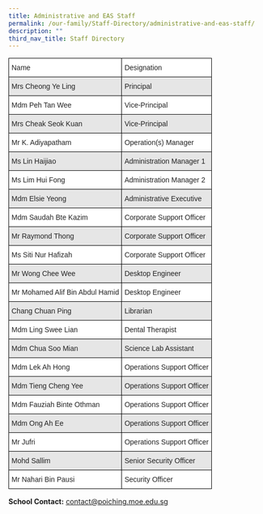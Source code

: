 ```yaml
---
title: Administrative and EAS Staff
permalink: /our-family/Staff-Directory/administrative-and-eas-staff/
description: ""
third_nav_title: Staff Directory
---
```

<style type="text/css">
.tg  {border-collapse:collapse;border-spacing:0;}
.tg td{border-color:black;border-style:solid;border-width:1px;font-family:Arial, sans-serif;font-size:14px;
  overflow:hidden;padding:10px 5px;word-break:normal;}
.tg th{border-color:black;border-style:solid;border-width:1px;font-family:Arial, sans-serif;font-size:14px;
  font-weight:normal;overflow:hidden;padding:10px 5px;word-break:normal;}
.tg .tg-h5mn{background-color:#E6E6E6;color:#222;text-align:left;vertical-align:middle}
.tg .tg-xyrl{background-color:#E6E6E6;color:#222;text-align:left;vertical-align:top}
.tg .tg-1ppo{background-color:#FFF;color:#222;text-align:left;vertical-align:middle}
.tg .tg-tsok{background-color:#FFF;color:#222;text-align:left;vertical-align:top}
</style>
<table class="tg">
<thead>
  <tr>
    <th class="tg-1ppo">Name</th>
    <th class="tg-1ppo">Designation</th>
  </tr>
</thead>
<tbody>
  <tr>
    <td class="tg-h5mn">Mrs Cheong Ye Ling</td>
    <td class="tg-h5mn">Principal</td>
  </tr>
  <tr>
    <td class="tg-tsok">Mdm Peh Tan Wee</td>
    <td class="tg-1ppo">Vice-Principal</td>
  </tr>
  <tr>
    <td class="tg-xyrl">Mrs Cheak Seok Kuan</td>
    <td class="tg-h5mn">Vice-Principal</td>
  </tr>
  <tr>
    <td class="tg-tsok">Mr K. Adiyapatham</td>
    <td class="tg-1ppo">Operation(s) Manager</td>
  </tr>
  <tr>
    <td class="tg-xyrl">Ms Lin Haijiao</td>
    <td class="tg-xyrl">Administration Manager 1</td>
  </tr>
  <tr>
		    <td class="tg-tsok">Ms Lim Hui Fong</td>
    <td class="tg-tsok">Administration Manager 2</td>
  </tr>
  <tr>
    <td class="tg-xyrl">Mdm Elsie Yeong</td>
    <td class="tg-xyrl">Administrative Executive</td>
  </tr>
  <tr>
    <td class="tg-tsok">Mdm Saudah Bte Kazim</td>
    <td class="tg-tsok">Corporate Support Officer</td>
  </tr>
  <tr>
    <td class="tg-xyrl">Mr Raymond Thong</td>
    <td class="tg-xyrl">Corporate Support Officer</td>
  </tr>
  <tr>
    <td class="tg-tsok">Ms Siti Nur Hafizah</td>
    <td class="tg-tsok">Corporate Support Officer</td>
  </tr>
  <tr>
    <td class="tg-xyrl">Mr Wong Chee Wee</td>
    <td class="tg-xyrl">Desktop Engineer</td>
  </tr>
  <tr>
    <td class="tg-tsok">Mr Mohamed Alif Bin Abdul Hamid</td>
    <td class="tg-tsok">Desktop Engineer</td>
  </tr>
  <tr>
    <td class="tg-xyrl">Chang Chuan Ping</td>
    <td class="tg-xyrl">Librarian</td>
  </tr>
  <tr>
    <td class="tg-tsok">Mdm Ling Swee Lian</td>
    <td class="tg-tsok">Dental Therapist</td>
  </tr>
  <tr>
    <td class="tg-xyrl">Mdm Chua Soo Mian</td>
    <td class="tg-xyrl">Science Lab Assistant</td>
  </tr>
  <tr>
    <td class="tg-tsok">Mdm Lek Ah Hong</td>
    <td class="tg-tsok">Operations Support Officer</td>
  </tr>
  <tr>
    <td class="tg-xyrl">Mdm Tieng Cheng Yee</td>
    <td class="tg-xyrl">Operations Support Officer</td>
  </tr>
  <tr>
    <td class="tg-tsok">Mdm Fauziah Binte Othman</td>
    <td class="tg-tsok">Operations Support Officer</td>
  </tr>
  <tr>
    <td class="tg-xyrl">Mdm Ong Ah Ee</td>
    <td class="tg-xyrl">Operations Support Officer</td>
  </tr>
  <tr>
    <td class="tg-tsok">Mr Jufri</td>
    <td class="tg-tsok">Operations Support Officer</td>
  </tr>
  <tr>
    <td class="tg-xyrl">Mohd Sallim</td>
    <td class="tg-xyrl">Senior Security Officer</td>
  </tr>
  <tr>
    <td class="tg-tsok">Mr Nahari Bin Pausi</td>
    <td class="tg-tsok">Security Officer</td>
  </tr>
</tbody>
</table>


**School Contact:**&nbsp;[contact@poiching.moe.edu.sg](mailto:contact@poiching.moe.edu.sg)